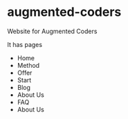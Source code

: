# augmented-coders
Website for Augmented Coders

It has pages 
  - Home
  - Method
  - Offer
  - Start
  - Blog
  - About Us
  - FAQ
  - About Us

